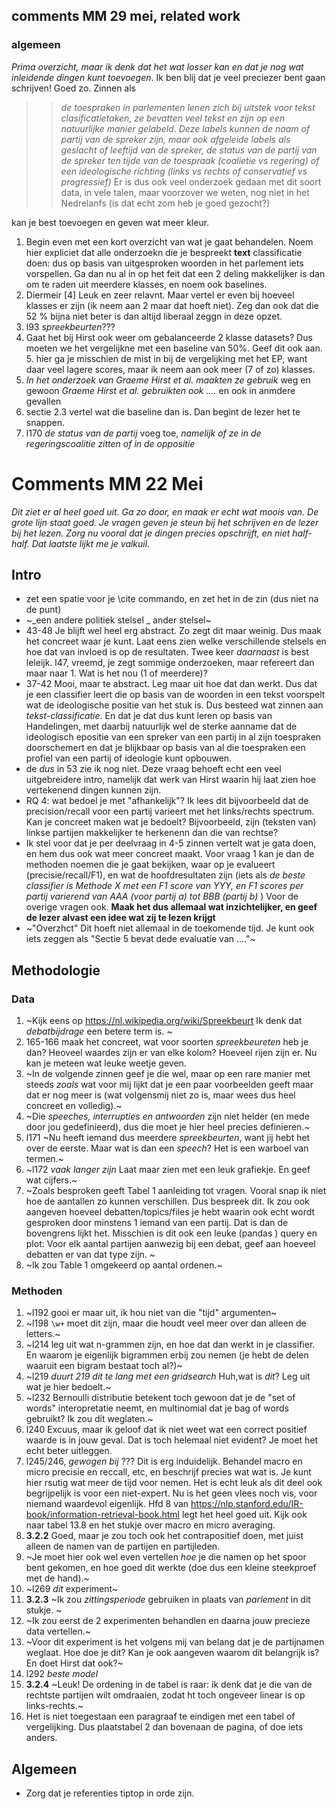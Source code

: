 
## comments MM 29 mei, related work



### algemeen
_Prima overzicht, maar ik denk dat het wat losser kan en dat je nog wat inleidende dingen kunt toevoegen_.  Ik ben blij dat je veel preciezer bent gaan schrijven! Goed zo.
Zinnen als

>> _de toespraken in parlementen lenen zich bij uitstek voor tekst clasificatietaken, ze bevatten veel tekst en zijn op een natuurlijke manier gelabeld_. _Deze labels kunnen de naam of partij van de spreker zijn, maar ook afgeleide labels als geslacht of leeftijd van de spreker, de status van de partij van de spreker ten tijde van de toespraak (coalietie vs regering) of een ideologische richting (links vs rechts of conservatief vs progressief)_  Er is dus ook veel onderzoek gedaan met dit soort data, in vele talen, maar voorzover we weten, nog niet in het Nedrelanfs (is dat echt zom heb je goed gezocht?)

kan je best toevoegen en geven wat meer kleur. 

1. Begin even met een kort overzicht van wat je gaat behandelen. Noem hier expliciet dat alle onderzoekn die je bespreekt **text** classificatie doen: dus op basis van uitgesproken woorden in het parlement iets vorspellen. Ga dan nu al in op het feit dat een 2 deling makkelijker is dan om te raden uit meerdere klasses, en noem ook baselines. 
2. Diermeir [4] Leuk en zeer relavnt. Maar vertel er even bij hoeveel klasses er zijn (ik neem aan 2 maar dat hoeft niet). Zeg dan ook dat die 52 % bijna niet beter is dan altijd liberaal zeggn in deze opzet.
3. l93 _spreekbeurten_???
4. Gaat het bij Hirst ook weer om gebalanceerde 2 klasse datasets? Dus moeten we het vergelijkne met een baseline van 50%. Geef dit ook aan.
	5. hier ga je misschien de mist in bij de vergelijking met het EP, want daar veel lagere scores, maar ik neem aan ook meer (7 of zo) klasses. 
6. _In het onderzoek van Graeme Hirst et al. maakten ze gebruik_ weg en gewoon _Graeme Hirst et al.  gebruikten ook ...._ en ook in anmdere gevallen
7. sectie 2.3 vertel wat die baseline dan is. Dan begint de lezer het te snappen.
8. l170 _de status van de partij_ voeg toe, _namelijk of ze in de regeringscoalitie zitten of in de oppositie_
 

# Comments MM 22 Mei

_Dit ziet er al heel goed uit. Ga zo door, en maak er echt wat moois van. De grote lijn staat goed. Je vragen geven je steun bij het schrijven en de lezer bij het lezen.
Zorg nu vooral dat je dingen precies opschrijft, en niet half-half. Dat laatste lijkt me je valkuil._

 
## Intro
* zet een spatie voor je \cite commando, en zet het in de zin (dus niet na de punt)
* ~_een andere politiek stelsel _ ander stelsel~
* 43-48 Je blijft wel heel erg abstract. Zo zegt dit maar weinig. Dus maak het concreet waar je kunt. Laat eens zien welke  verschillende stelsels en hoe dat van invloed is op de resultaten. Twee keer _daarnaast_ is best leleijk. l47, vreemd, je zegt sommige onderzoeken, maar refereert dan maar naar 1. Wat is het nou (1 of meerdere)?
* 37-42 Mooi, maar te abstract. Leg maar uit hoe dat dan werkt. Dus dat je een classifier leert die op basis van de woorden in een tekst voorspelt wat de ideologische positie van het stuk is.  Dus besteed wat zinnen aan _tekst-classificatie_. En dat je dat dus kunt leren op basis van Handelingen, met daarbij natuurlijk wel de sterke aanname dat de ideologisch epositie van een spreker van een partij in al zijn toespraken doorschemert en dat je blijkbaar op basis van al die toespraken een profiel van een partij of ideologie kunt opbouwen.
* de _dus_ in 53 zie ik nog niet. Deze vraag behoeft echt een veel uitgebreidere intro, namelijk dat werk van Hirst waarin hij laat zien hoe vertekenend dingen kunnen zijn.
* RQ 4: wat bedoel je met "afhankelijk"? Ik lees dit bijvoorbeeld dat de precision/recall voor een partij varieert met het links/rechts spectrum. Kan je concreet maken wat je bedoelt? Bijvoorbeeld, zijn (teksten van) linkse partijen makkelijker te herkenenn dan die van rechtse? 
* Ik stel voor dat je per deelvraag in 4-5 zinnen vertelt wat je gata doen, en hem dus ook wat meer concreet maakt. Voor vraag 1 kan je dan de methoden noemen die je gaat bekijken, waar op je evalueert (precisie/recall/F1), en wat de hoofdresultaten zijn (iets als _de beste classifier is Methode X met een F1 score van YYY, en F1 scores per partij varierend van AAA (voor partij a) tot BBB (partij b)_ ) Voor de overige vragen ook. **Maak het dus allemaal wat inzichtelijker, en geef de lezer alvast een idee wat zij te lezen krijgt**
* ~"Overzhct" Dit hoeft niet allemaal in de toekomende tijd. Je kunt ook iets zeggen als "Sectie 5 bevat dede evaluatie van ...."~


## Methodologie

### Data

1. ~Kijk eens op <https://nl.wikipedia.org/wiki/Spreekbeurt> Ik denk dat _debatbijdrage_ een betere term is. ~
2. 165-166 maak het concreet, wat voor soorten _spreekbeureten_ heb je dan? Heoveel waardes zijn er van elke kolom? Hoeveel rijen zijn er. Nu kan je meteen wat leuke weetje geven. 
3. ~In de volgende zinnen geef je die wel, maar op een rare manier met steeds _zoals_ wat voor mij lijkt dat je een paar voorbeelden geeft maar dat er nog meer is (wat volgensmij niet zo is, maar wees dus heel concreet en volledig).~
4. ~Die _speeches, interrupties en antwoorden_ zijn niet helder (en mede door jou gedefinieerd), dus die moet je hier heel precies definieren.~
5. l171 ~Nu heeft iemand dus meerdere _spreekbeurten_, want jij hebt het over de eerste. Maar wat is dan een _speech_? Het is een warboel van termen.~
6. ~l172 _vaak langer zijn_ Laat maar zien met een leuk grafiekje. En geef wat cijfers.~
7. ~Zoals besproken geeft Tabel 1 aanleiding tot vragen. Vooral snap ik niet hoe de aantallen zo kunnen verschillen. Dus bespreek dit.  Ik zou ook aangeven hoeveel debatten/topics/files je hebt waarin ook echt wordt gesproken door minstens 1 iemand van een partij. Dat is dan de bovengrens lijkt het.  Misschien is dit ook een leuke (pandas ) query en plot: Voor elk aantal partijen aanwezig bij een debat, geef aan hoeveel debatten er van dat type zijn. ~
8. ~Ik zou Table 1 omgekeerd op aantal ordenen.~


### Methoden 

1. ~l192 gooi er maar uit, ik hou niet van die "tijd" argumenten~
2. ~l198 `\w+` moet dit zijn, maar die houdt veel meer over dan alleen de letters.~
3. ~l214 leg uit wat n-grammen zijn, en hoe dat dan werkt in je classifier. En waarom je eigenlijk bigrammen erbij zou nemen (je hebt de delen waaruit een bigram bestaat toch al?)~
4. ~l219 _duurt 219 dit te lang met een gridsearch_ Huh,wat is _dit_? Leg uit wat je hier bedoelt.~
5. ~l232 Bernoulli distributie betekent toch gewoon dat je de "set of words" interopretatie neemt, en multinomial dat je bag of words gebruikt? Ik zou dit weglaten.~
6. l240 Excuus, maar ik geloof dat ik niet weet wat een correct positief waarde is in jouw geval. Dat is toch helemaal niet evident? Je moet het echt beter uitleggen.
7. l245/246, _gewogen bij_ ??? Dit is erg induidelijk. Behandel macro en micro precisie en reccall, etc, en beschrijf precies wat wat is. Je kunt hier rsutig wat meer de tijd voor nemen. Het is echt leuk als dit deel ook begrijpelijk is voor een niet-expert. Nu is het geen vlees noch vis, voor niemand waardevol eigenlijk. Hfd 8 van <https://nlp.stanford.edu/IR-book/information-retrieval-book.html> legt het heel goed uit. Kijk ook naar tabel 13.8 en het stukje over macro en micro averaging. 
8. **3.2.2** Goed, maar je zou toch ook het contrapositief doen, met juist alleen de namen van de partijen en partijleden. 
9. ~Je moet hier ook wel even vertellen _hoe_ je die namen op het spoor bent gekomen, en hoe goed dit werkte (doe dus een kleine steekproef met de hand).~
10. ~l269 _dit_ experiment~
11. **3.2.3** ~Ik zou _zittingsperiode_ gebruiken in plaats van _parlement_ in dit stukje. ~
12. ~Ik zou eerst de 2 experimenten behandlen en daarna jouw precieze data vertellen.~
13. ~Voor dit experiment is het volgens mij van belang dat je de partijnamen weglaat. Hoe doe je dit? Kan je ook aangeven waarom dit belangrijk is? En doet Hirst dat ook?~
14. l292 _beste model_
15. **3.2.4** ~Leuk! De ordening in de tabel is raar: ik denk dat je die van de rechtste partijen wilt omdraaien, zodat ht toch ongeveer linear is op links-rechts.~
16. Het is niet toegestaan een paragraaf te eindigen met een tabel of vergelijking. Dus plaatstabel 2 dan bovenaan de pagina, of doe iets anders.

## Algemeen

* Zorg dat je referenties tiptop in orde zijn.
